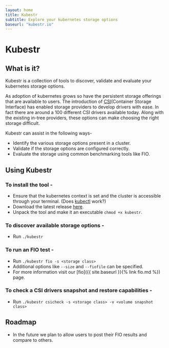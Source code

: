 ```yaml
---
layout: home
title: Kubestr 
subtitle: Explore your kubernetes storage options
baseurl: "kubestr.io" 
---
```


# Kubestr

## What is it?

Kubestr is a collection of tools to discover, validate and evaluate your kubernetes storage options.

As adoption of kubernetes grows so have the persistent storage offerings that are available to users. The introduction of [CSI](https://kubernetes.io/blog/2019/01/15/container-storage-interface-ga/)(Container Storage Interface) has enabled storage providers to develop drivers with ease. In fact there are around a 100 different CSI drivers available today. Along with the existing in-tree providers, these options can make choosing the right storage difficult.

Kubestr can assist in the following ways-
- Identify the various storage options present in a cluster.
- Validate if the storage options are configured correctly.
- Evaluate the storage using common benchmarking tools like FIO.

<script id="asciicast-7iJTbWKwdhPHNWYV00LIgx7gn" src="https://asciinema.org/a/7iJTbWKwdhPHNWYV00LIgx7gn.js" async></script>

## Using Kubestr
### To install the tool -  
- Ensure that the kubernetes context is set and the cluster is accessible through your terminal. (Does [kubectl](https://kubernetes.io/docs/tasks/tools/install-kubectl/) work?)
- Download the latest release [here](https://github.com/kastenhq/kubestr/releases/latest). 
- Unpack the tool and make it an executable `chmod +x kubestr`.

### To discover available storage options -
- Run `./kubestr`

### To run an FIO test - 
- Run `./kubestr fio -s <storage class>`
- Additional options like `--size` and `--fiofile` can be specified.
- For more information visit our [fio]({{ site.baseurl }}{% link fio.md  %}) page.

### To check a CSI drivers snapshot and restore capabilities - 
- Run `./kubestr csicheck -s <storage class> -v <volume snapshot class>`

## Roadmap
- In the future we plan to allow users to post their FIO results and compare to others.
